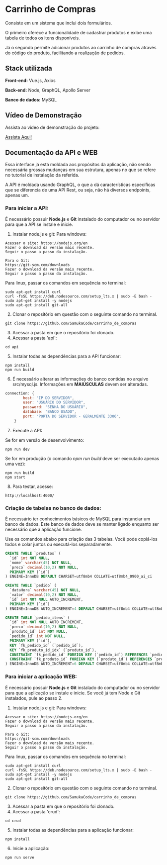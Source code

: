 # Carrinho de Compras

Consiste em um sistema que inclui dois formulários. 

O primeiro oferece a funcionalidade de cadastrar produtos e exibe uma tabela de todos os itens disponíveis. 

Já o segundo permite adicionar produtos ao carrinho de compras através do código do produto, facilitando a realização de pedidos.

 ## Stack utilizada

**Front-end:** Vue.js, Axios

**Back-end:** Node, GraphQL, Apollo Server

**Banco de dados:** MySQL

## Vídeo de Demonstração
Assista ao vídeo de demonstração do projeto:

[Assista Aqui!](https://drive.google.com/file/d/1XtIqXbKRl2J_6GIjSPnF3kbpksRXxHvP/view?usp=sharing)

## Documentação da API e WEB

Essa interface já está moldada aos propósitos da aplicação, não sendo necessária grossas mudanças em sua estrutura, apenas no que se refere no tutorial de instalação da referida.

A API é moldada usando GraphQL, o que a dá características específicas que se diferencia de uma API Rest, ou seja, não há diversos endpoints, apenas um.

### Para iniciar a API:

É necessário possuir **Node.js** e **Git** instalado do computador ou no servidor para que a API se instale e inicie.

1. Instalar node.js e git:
Para windows:
```
Acessar o site: https://nodejs.org/en
Fazer o download da versão mais recente.
Seguir o passo a passo da instalação.

Para o Git:
https://git-scm.com/downloads
Fazer o download da versão mais recente.
Seguir o passo a passo da instalação.

```
Para linux, passar os comandos em sequência no terminal:
```git
sudo apt-get install curl
curl -fsSL https://deb.nodesource.com/setup_lts.x | sudo -E bash -
sudo apt-get install -y nodejs
sudo apt-get install git-all
```

2. Clonar o repositório em questão com o seguinte comando no terminal.
```git
git clone https://github.com/SamukaCode/carrinho_de_compras
```

3. Acessar a pasta em que o repositório foi clonado.
4. Acessar a pasta 'api':
```git
cd api
```
5. Instalar todas as dependências para a API funcionar:
```git
npm install
npm run build
```

6. É necessário alterar as informações do banco contidas no arquivo src/mysql.js. Informações em **MAIÚSCULAS** devem ser alteradas.
```js
connection: {
		host: "IP DO SERVIDOR",
		user: "USUÁRIO DO SERVIDOR",
		password: "SENHA DO USUÁRIO",
		database: "BANCO USADO",
		port: "PORTA DO SERVIDOR - GERALMENTE 3306",
	}
```

7. Execute a API:
   
Se for em versão de desenvolvimento:
```git
npm run dev
```
Se for em produção (o comando *npm run build* deve ser executado apenas uma vez):
```git
npm run build
npm start
```

8. Para testar, acesse:
```
http://localhost:4000/
```

### Criação de tabelas no banco de dados:

É necessário ter conhecimentos básicos de MySQL para instanciar um banco de dados. Este banco de dados deve se manter ligado enquanto ser necessário que a aplicação funcione.

Use os comandos abaixo para criação das 3 tabelas. Você pode copiá-los todos e colar juntos ou executá-los separadamente.
```sql
CREATE TABLE `produtos` (
  `id` int NOT NULL,
  `nome` varchar(45) NOT NULL,
  `preco` decimal(10,2) NOT NULL,
  PRIMARY KEY (`id`)
) ENGINE=InnoDB DEFAULT CHARSET=utf8mb4 COLLATE=utf8mb4_0900_ai_ci

CREATE TABLE `pedido` (
  `dataHora` varchar(45) NOT NULL,
  `valor` decimal(10,2) NOT NULL,
  `id` int NOT NULL AUTO_INCREMENT,
  PRIMARY KEY (`id`)
) ENGINE=InnoDB AUTO_INCREMENT=4 DEFAULT CHARSET=utf8mb4 COLLATE=utf8mb4_0900_ai_ci

CREATE TABLE `pedido_itens` (
  `id` int NOT NULL AUTO_INCREMENT,
  `preco` decimal(10,2) NOT NULL,
  `produto_id` int NOT NULL,
  `pedido_id` int NOT NULL,
  PRIMARY KEY (`id`),
  KEY `fk_pedido_id` (`pedido_id`),
  KEY `fk_produto_id_idx` (`produto_id`),
  CONSTRAINT `fk_pedido_id` FOREIGN KEY (`pedido_id`) REFERENCES `pedido` (`id`),
  CONSTRAINT `fk_produto_id` FOREIGN KEY (`produto_id`) REFERENCES `produtos` (`id`)
) ENGINE=InnoDB AUTO_INCREMENT=6 DEFAULT CHARSET=utf8mb4 COLLATE=utf8mb4_0900_ai_ci
```

### Para iniciar a aplicação WEB:

É necessário possuir **Node.js** e **Git** instalado do computador ou no servidor para que a aplicação se instale e inicie.
Se você já tem Node e Git instalados, pule ao passo 2.

1. Instalar node.js e git:
Para windows:
```
Acessar o site: https://nodejs.org/en
Fazer o download da versão mais recente.
Seguir o passo a passo da instalação.

Para o Git:
https://git-scm.com/downloads
Fazer o download da versão mais recente.
Seguir o passo a passo da instalação.

```
Para linux, passar os comandos em sequência no terminal:
```git
sudo apt-get install curl
curl -fsSL https://deb.nodesource.com/setup_lts.x | sudo -E bash -
sudo apt-get install -y nodejs
sudo apt-get install git-all
```

2. Clonar o repositório em questão com o seguinte comando no terminal.
```git
git clone https://github.com/SamukaCode/carrinho_de_compras
```

3. Acessar a pasta em que o repositório foi clonado.
4. Acessar a pasta 'crud':
```git
cd crud
```
5. Instalar todas as dependências para a aplicação funcionar:
```git
npm install
```

6. Inicie a aplicação:
```git
npm run serve
```
